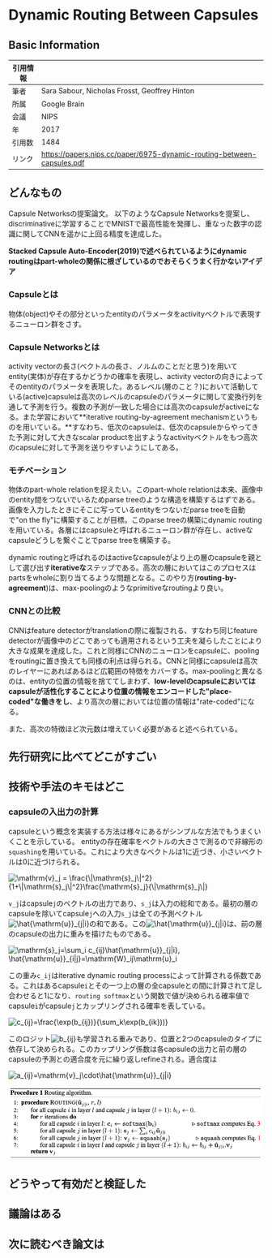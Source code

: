 # Dynamic Routing Between Capsules

## Basic Information

| 引用情報 |                                                                        |
| -------- | ---------------------------------------------------------------------- |
| 筆者     | Sara Sabour, Nicholas Frosst, Geoffrey Hinton                          |
| 所属     | Google Brain                                                           |
| 会議     | NIPS                                                                   |
| 年       | 2017                                                                   |
| 引用数   | 1484                                                                   |
| リンク   | https://papers.nips.cc/paper/6975-dynamic-routing-between-capsules.pdf |

## どんなもの

Capsule Networksの提案論文。
以下のようなCapsule Networksを提案し、discriminativeに学習することでMNISTで最高性能を発揮し、重なった数字の認識に関してCNNを遥かに上回る精度を達成した。

**Stacked Capsule Auto-Encoder(2019)で述べられているようにdynamic routingはpart-wholeの関係に根ざしているのでおそらくうまく行かないアイデア**

### Capsuleとは

物体(object)やその部分といったentityのパラメータをactivityベクトルで表現するニューロン群をさす。

### Capsule Networksとは

activity vectorの長さ(ベクトルの長さ、ノルムのことだと思う)を用いてentity(実体)が存在するかどうかの確率を表現し、activity vectorの向きによってそのentityのパラメータを表現した。あるレベル(層のこと？)において活動している(active)capsuleは高次のレベルのcapsuleのパラメータに関して変換行列を通して予測を行う。複数の予測が一致した場合には高次のcapsuleがactiveになる。また学習において**iterative routing-by-agreement mechanismというものを用いている。**すなわち、低次のcapsuleは、低次のcapsuleからやってきた予測に対して大きなscalar productを出すようなactivityベクトルをもつ高次のcapsuleに対して予測を送りやすいようにしてある。

### モチベーション

物体のpart-whole relationを捉えたい。このpart-whole relationは本来、画像中のentity間をつないでいるためparse treeのような構造を構築するはずである。画像を入力したときにそこに写っているentityをつないだparse treeを自動で"on the fly"に構築することが目標。このparse treeの構築にdynamic routingを用いている。各層にはcapsuleと呼ばれるニューロン群が存在し、activeなcapsuleどうしを繋ぐことでparse treeを構築する。

dynamic routingと呼ばれるのはactiveなcapsuleがより上の層のcapsuleを親として選び出す**iterativeな**ステップである。高次の層においてはこのプロセスはpartsをwholeに割り当てるような問題となる。このやり方(**routing-by-agreement**)は、max-poolingのようなprimitiveなroutingより良い。

### CNNとの比較

CNNはfeature detectorがtranslationの際に複製される、すなわち同じfeature detectorが画像中のどこであっても適用されるという工夫を凝らしたことにより大きな成果を達成した。これと同様にCNNのニューロンをcapsuleに、poolingをroutingに置き換えても同様の利点は得られる。CNNと同様にcapsuleは高次のレイヤーにあればあるほど広範囲の特徴をカバーする。max-poolingと異なるのは、entityの位置の情報を捨ててしまわず、**low-levelのcapsuleにおいてはcapsuleが活性化することにより位置の情報をエンコードした"place-coded"な働きをし**、より高次の層においては位置の情報は"rate-coded"になる。

また、高次の特徴ほど次元数は増えていく必要があると述べられている。

## 先行研究に比べてどこがすごい

## 技術や手法のキモはどこ

### capsuleの入出力の計算

capsuleという概念を実装する方法は様々にあるがシンプルな方法でもうまくいくことを示している。
entityの存在確率をベクトルの大きさで測るので非線形の`squashing`を用いている。これにより大きなベクトルは1に近づき、小さいベクトルは0に近づけられる。

<img src="https://latex.codecogs.com/gif.latex?\mathrm{v}_j&space;=&space;\frac{\|\mathrm{s}_j\|^2}{1&plus;\|\mathrm{s}_j\|^2}\frac{\mathrm{s}_j}{\|\mathrm{s}_j\|}" title="\mathrm{v}_j = \frac{\|\mathrm{s}_j\|^2}{1+\|\mathrm{s}_j\|^2}\frac{\mathrm{s}_j}{\|\mathrm{s}_j\|}" />

`v_j`はcapsule`j`のベクトルの出力であり、`s_j`は入力の総和である。最初の層のcapsuleを除いてcapsule`j`への入力`s_j`は全ての予測ベクトル<img src="https://latex.codecogs.com/gif.latex?\inline&space;\hat{\mathrm{u}}_{j|i}" title="\hat{\mathrm{u}}_{j|i}" />の和である。この<img src="https://latex.codecogs.com/gif.latex?\inline&space;\hat{\mathrm{u}}_{j|i}" title="\hat{\mathrm{u}}_{j|i}" />は、前の層のcapsuleの出力に重みを描けたものである。

<img src="https://latex.codecogs.com/gif.latex?\mathrm{s}_j=\sum_i&space;c_{ij}\hat{\mathrm{u}}_{j|i},&space;\hat{\mathrm{u}}_{i|j}=\mathrm{W}_ij\mathrm{u}_i" title="\mathrm{s}_j=\sum_i c_{ij}\hat{\mathrm{u}}_{j|i}, \hat{\mathrm{u}}_{i|j}=\mathrm{W}_ij\mathrm{u}_i" />

この重み`c_ij`はiterative dynamic routing processによって計算される係数である。これはあるcapsule`i`とその一つ上の層の全capsuleとの間に計算されて足し合わせると1になり、`routing softmax`という関数で値が決められる確率値でcapsule`i`がcapsule`j`とカップリングされる確率を表している。

<img src="https://latex.codecogs.com/gif.latex?c_{ij}=\frac{\exp(b_{ij})}{\sum_k\exp(b_{ik}))}" title="c_{ij}=\frac{\exp(b_{ij})}{\sum_k\exp(b_{ik}))}" />

このロジット<img src="https://latex.codecogs.com/gif.latex?\inline&space;b_{ij}" title="b_{ij}" />も学習される重みであり、位置と2つのcapsuleのタイプに依存して決められる。このカップリング係数は各capsuleの出力と前の層のcapsuleの予測との適合度を元に繰り返しrefineされる。適合度は

<img src="https://latex.codecogs.com/gif.latex?a_{ij}=\mathrm{v}_j\cdot\hat{\mathrm{u}}_{j|i}" title="a_{ij}=\mathrm{v}_j\cdot\hat{\mathrm{u}}_{j|i}" />

![algorithm](figures/dynamic-routing-algorithm.png)

## どうやって有効だと検証した

## 議論はある

## 次に読むべき論文は
